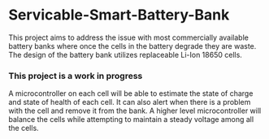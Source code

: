 # Servicable-Smart-Battery-Bank
This project aims to address the issue with most commercially available battery banks where once the cells in the battery degrade they are waste. The design of the battery bank utilizes replaceable Li-Ion 18650 cells. 

### This project is a work in progress
A microcontroller on each cell will be able to estimate the state of charge and state of health of each cell. It can also alert when there is a problem with the cell and remove it from the bank. A higher level microcontroller will balance the cells while attempting to maintain a steady voltage among all the cells.
